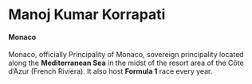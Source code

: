 # Manoj Kumar Korrapati
#### Monaco 

Monaco, officially Principality of Monaco, sovereign principality located along the **Mediterranean Sea** in the midst of the resort area of the Côte d’Azur (French Riviera). It also host **Formula 1** race every year. 
